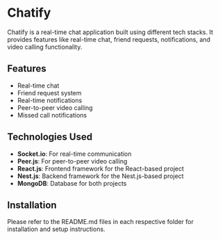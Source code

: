 # Chatify

Chatify is a real-time chat application built using different tech stacks. It provides features like real-time chat, friend requests, notifications, and video calling functionality.

## Features

- Real-time chat
- Friend request system
- Real-time notifications
- Peer-to-peer video calling
- Missed call notifications

## Technologies Used

- **Socket.io**: For real-time communication
- **Peer.js**: For peer-to-peer video calling
- **React.js**: Frontend framework for the React-based project
- **Nest.js**: Backend framework for the Nest.js-based project
- **MongoDB**: Database for both projects

## Installation

Please refer to the README.md files in each respective folder for installation and setup instructions.

